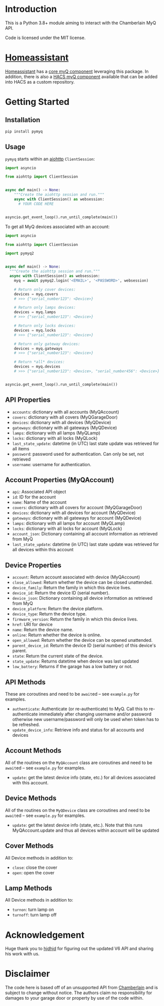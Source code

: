 # Introduction

This is a Python 3.8+ module aiming to interact with the Chamberlain MyQ API.

Code is licensed under the MIT license.

# [Homeassistant](https://home-assistant.io)

[Homeassistant](https://home-assistant.io) has a [core myQ component](https://www.home-assistant.io/integrations/myq/) leveraging this package.
In addition, there is also a [HACS myQ component](https://github.com/ehendrix23/hass_myq) available that can be added into HACS as a custom repository.

# Getting Started

## Installation

```python
pip install pymyq
```

## Usage

`pymyq` starts within an [aiohttp](https://aiohttp.readthedocs.io/en/stable/)
`ClientSession`:

```python
import asyncio

from aiohttp import ClientSession


async def main() -> None:
    """Create the aiohttp session and run."""
    async with ClientSession() as websession:
      # YOUR CODE HERE


asyncio.get_event_loop().run_until_complete(main())
```

To get all MyQ devices associated with an account:

```python
import asyncio

from aiohttp import ClientSession

import pymyq2


async def main() -> None:
  """Create the aiohttp session and run."""
  async with ClientSession() as websession:
    myq = await pymyq2.login('<EMAIL>', '<PASSWORD>', websession)

    # Return only cover devices:
    devices = myq.covers
    # >>> {"serial_number123": <Device>}

    # Return only lamps devices:
    devices = myq.lamps
    # >>> {"serial_number123": <Device>}

    # Return only locks devices:
    devices = myq.locks
    # >>> {"serial_number123": <Device>}

    # Return only gateway devices:
    devices = myq.gateways
    # >>> {"serial_number123": <Device>}

    # Return *all* devices:
    devices = myq.devices
    # >>> {"serial_number123": <Device>, "serial_number456": <Device>}


asyncio.get_event_loop().run_until_complete(main())
```

## API Properties

- `accounts`: dictionary with all accounts (MyQAccount)
- `covers`: dictionary with all covers (MyQGarageDoor)
- `devices`: dictionary with all devices (MyQDevice)
- `gateways`: dictionary with all gateways (MyQDevice)
- `lamps`: dictionary with all lamps (MyQLamp)
- `locks`: dictionary with all locks (MyQLock)
- `last_state_update`: datetime (in UTC) last state update was retrieved for all items
- `password`: password used for authentication. Can only be set, not retrieved
- `username`: username for authentication.

## Account Properties (MyQAccount)

- `api`: Associated API object
- `id`: ID for the account
- `name`: Name of the account
- `covers`: dictionary with all covers for account (MyQGarageDoor)
- `devices`: dictionary with all devices for account (MyQDevice)
- `gateways`: dictionary with all gateways for account (MyQDevice)
- `lamps`: dictionary with all lamps for account (MyQLamp)
- `locks`: dictionary with all locks for account (MyQLock)
- `account_json`: Dictionary containing all account information as retrieved from MyQ
- `last_state_update`: datetime (in UTC) last state update was retrieved for all devices within this account

## Device Properties

- `account`: Return account associated with device (MyQAccount)
- `close_allowed`: Return whether the device can be closed unattended.
- `device_family`: Return the family in which this device lives.
- `device_id`: Return the device ID (serial number).
- `device_json`: Dictionary containing all device information as retrieved from MyQ
- `device_platform`: Return the device platform.
- `device_type`: Return the device type.
- `firmware_version`: Return the family in which this device lives.
- `href`: URI for device
- `name`: Return the device name.
- `online`: Return whether the device is online.
- `open_allowed`: Return whether the device can be opened unattended.
- `parent_device_id`: Return the device ID (serial number) of this device's parent.
- `state`: Return the current state of the device.
- `state_update`: Returns datetime when device was last updated
- `low_battery`: Returns if the garage has a low battery or not.

## API Methods

These are coroutines and need to be `await`ed – see `example.py` for examples.

- `authenticate`: Authenticate (or re-authenticate) to MyQ. Call this to
  re-authenticate immediately after changing username and/or password otherwise
  new username/password will only be used when token has to be refreshed.
- `update_device_info`: Retrieve info and status for all accounts and devices

## Account Methods

All of the routines on the `MyQAccount` class are coroutines and need to be
`await`ed – see `example.py` for examples.

- `update`: get the latest device info (state, etc.) for all devices associated with this account.

## Device Methods

All of the routines on the `MyQDevice` class are coroutines and need to be
`await`ed – see `example.py` for examples.

- `update`: get the latest device info (state, etc.). Note that
  this runs MyQAccount.update and thus all devices within account will be updated

## Cover Methods

All Device methods in addition to:

- `close`: close the cover
- `open`: open the cover

## Lamp Methods

All Device methods in addition to:

- `turnon`: turn lamp on
- `turnoff`: turn lamp off

# Acknowledgement

Huge thank you to [hjdhjd](https://github.com/hjdhjd) for figuring out the updated V6 API and
sharing his work with us.

# Disclaimer

The code here is based off of an unsupported API from
[Chamberlain](http://www.chamberlain.com/) and is subject to change without
notice. The authors claim no responsibility for damages to your garage door or
property by use of the code within.
